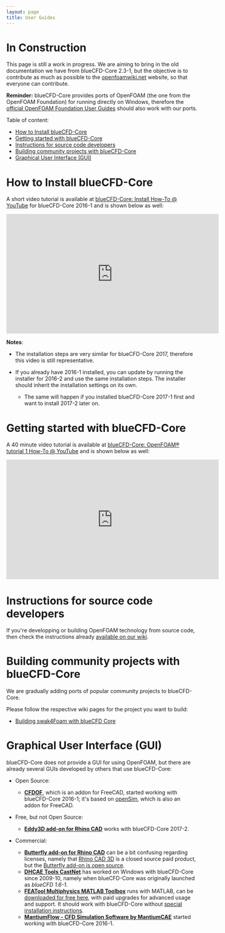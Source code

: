 ```yaml
---
layout: page
title: User Guides
---
```


# In Construction

This page is still a work in progress. We are aiming to bring in the old
documentation we have from blueCFD-Core 2.3-1, but the objective is to contribute
as much as possible to the [openfoamwiki.net](https://openfoamwiki.net) website,
so that everyone can contribute.

**Reminder:** blueCFD-Core provides ports of OpenFOAM (the one from the
OpenFOAM Foundation) for running directly on Windows, therefore the [official
OpenFOAM Foundation User Guides](http://cfd.direct/openfoam/user-guide/) should
also work with our ports.

Table of content:
* [How to Install blueCFD-Core](#how-to-install-bluecfd-core)
* [Getting started with blueCFD-Core](#getting-started-with-bluecfd-core)
* [Instructions for source code developers](#instructions-for-source-code-developers)
* [Building community projects with blueCFD-Core](#building-community-projects-with-bluecfd-core)
* [Graphical User Interface (GUI)](#graphical-user-interface-gui)

# How to Install blueCFD-Core

A short video tutorial is available at
[blueCFD-Core: Install How-To @ YouTube](https://www.youtube.com/watch?v=nl7er2t-TnU)
for blueCFD-Core 2016-1 and is shown below as well:
<iframe width="560" height="315" src="https://www.youtube.com/embed/nl7er2t-TnU" frameborder="0" allowfullscreen></iframe>

**Notes**:

* The installation steps are very similar for blueCFD-Core 2017, therefore this
video is still representative.

* If you already have 2016-1 installed, you can update by running the
installer for 2016-2 and use the same installation steps. The installer should
inherit the installation settings on its own.

    * The same will happen if you installed blueCFD-Core 2017-1 first and want
      to install 2017-2 later on.


# Getting started with blueCFD-Core

A 40 minute video tutorial is available at
[blueCFD-Core: OpenFOAM® tutorial 1 How-To @ YouTube](https://www.youtube.com/watch?v=1Ti0yU1JdTQ)
and is shown below as well:
<iframe width="560" height="315" src="https://www.youtube.com/embed/1Ti0yU1JdTQ" frameborder="0" allowfullscreen></iframe>


# Instructions for source code developers
If you're developping or building OpenFOAM technology from source code, then
check the instructions already [available on our wiki](https://github.com/blueCFD/Core/wiki/).


# Building community projects with blueCFD-Core

We are gradually adding ports of popular community projects to blueCFD-Core.

Please follow the respective wiki pages for the project you want to build:

* [Building swak4Foam with blueCFD Core](https://github.com/blueCFD/Core/wiki/Building-swak4Foam-with-blueCFD-Core)


# Graphical User Interface (GUI)

blueCFD-Core does not provide a GUI for using OpenFOAM, but there are already
several GUIs developed by others that use blueCFD-Core:

* Open Source:

    * **[CFDOF](https://github.com/jaheyns/CfdOF#computational-fluid-dynamics-cfd-workbench-for-freecad)**,
      which is an addon for FreeCAD, started working
      with blueCFD-Core 2016-1; it's based on
      [openSim](https://opensimsa.github.io/download.html), which is also an
      addon for FreeCAD.
* Free, but not Open Source:
    * **[Eddy3D add-on for Rhino CAD](https://www.eddy3d.com)** works with blueCFD-Core 2017-2.
* Commercial:

  * **[Butterfly add-on for Rhino CAD](https://www.ladybug.tools/butterfly.html)**
      can be a bit confusing regarding licenses, namely that
      [Rhino CAD 3D](https://www.rhino3d.com) is a closed source paid product,
      but the [Butterfly add-on is open source](https://github.com/ladybug-tools/butterfly).
  * **[DHCAE Tools CastNet](http://www.dhcae-tools.com/CastNet.html)** has worked
    on Windows with blueCFD-Core since 2009-10, namely when blueCFD-Core was
    originally launched as _blueCFD 1.6-1_.
  * **[FEATool Multiphysics MATLAB Toolbox](https://www.featool.com)** runs
    with MATLAB, can be [downloaded for free here](https://www.featool.com/download),
    with paid upgrades for advanced usage and support. It should work with
    blueCFD-Core without [special installation instructions](https://www.featool.com/doc/solver.html#install_of).
  * **[MantiumFlow - CFD Simulation Software by MantiumCAE](http://mantiumflow.com/installation/)**
    started working with blueCFD-Core 2016-1.